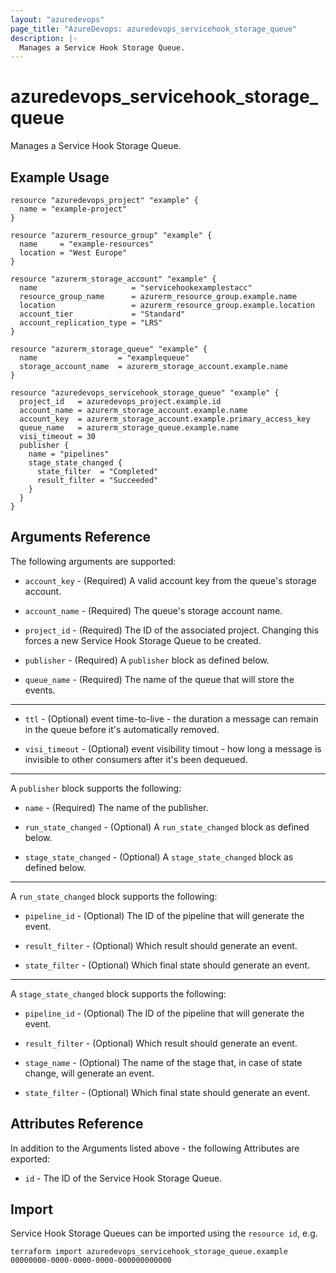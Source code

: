 ```yaml
---
layout: "azuredevops"
page_title: "AzureDevops: azuredevops_servicehook_storage_queue"
description: |-
  Manages a Service Hook Storage Queue.
---
```


# azuredevops_servicehook_storage_queue

Manages a Service Hook Storage Queue.

## Example Usage

```hcl
resource "azuredevops_project" "example" {
  name = "example-project" 
}

resource "azurerm_resource_group" "example" {
  name     = "example-resources"
  location = "West Europe" 
}

resource "azurerm_storage_account" "example" {
  name                     = "servicehookexamplestacc"
  resource_group_name      = azurerm_resource_group.example.name
  location                 = azurerm_resource_group.example.location
  account_tier             = "Standard"
  account_replication_type = "LRS"
}

resource "azurerm_storage_queue" "example" {
  name                  = "examplequeue"
  storage_account_name  = azurerm_storage_account.example.name
}

resource "azuredevops_servicehook_storage_queue" "example" {
  project_id   = azuredevops_project.example.id
  account_name = azurerm_storage_account.example.name
  account_key  = azurerm_storage_account.example.primary_access_key 
  queue_name   = azurerm_storage_queue.example.name
  visi_timeout = 30
  publisher {
    name = "pipelines"
    stage_state_changed {
      state_filter  = "Completed"
      result_filter = "Succeeded"
    }
  }
}
```

## Arguments Reference

The following arguments are supported:

* `account_key` - (Required) A valid account key from the queue's storage account.

* `account_name` - (Required) The queue's storage account name.

* `project_id` - (Required) The ID of the associated project. Changing this forces a new Service Hook Storage Queue to be created.

* `publisher` - (Required) A `publisher` block as defined below.

* `queue_name` - (Required) The name of the queue that will store the events.

---

* `ttl` - (Optional) event time-to-live - the duration a message can remain in the queue before it's automatically removed.

* `visi_timeout` - (Optional) event visibility timout - how long a message is invisible to other consumers after it's been dequeued.

---

A `publisher` block supports the following:

* `name` - (Required) The name of the publisher.

* `run_state_changed` - (Optional) A `run_state_changed` block as defined below.

* `stage_state_changed` - (Optional) A `stage_state_changed` block as defined below.

---

A `run_state_changed` block supports the following:

* `pipeline_id` - (Optional) The ID of the pipeline that will generate the event.

* `result_filter` - (Optional) Which result should generate an event.

* `state_filter` - (Optional) Which final state should generate an event.

---

A `stage_state_changed` block supports the following:

* `pipeline_id` - (Optional) The ID of the pipeline that will generate the event.

* `result_filter` - (Optional) Which result should generate an event.

* `stage_name` - (Optional) The name of the stage that, in case of state change, will generate an event.

* `state_filter` - (Optional) Which final state should generate an event.

## Attributes Reference

In addition to the Arguments listed above - the following Attributes are exported:

* `id` - The ID of the Service Hook Storage Queue.



## Import

Service Hook Storage Queues can be imported using the `resource id`, e.g.

```shell
terraform import azuredevops_servicehook_storage_queue.example 00000000-0000-0000-0000-000000000000
```
